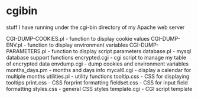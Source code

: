 # cgibin
stuff I have running under the cgi-bin directory of my Apache web server

CGI-DUMP-COOKIES.pl - function to display cookie values
CGI-DUMP-ENV.pl - function to display environment variables
CGI-DUMP-PARAMETERS.pl - function to display script parameters
database.pl - mysql database support functions
encrypted.cgi - cgi script to manage my table of encrypted data
envdump.cgi - dump cookies and environment variables
months_days.pm - months and days info
mycal6.cgi - display a calendar for multiple months
utilities.pl - utility functions
tooltip.css - CSS for displaying tooltips
print.css - CSS forprint formatting
fieldset.css - CSS for input field formatting
styles.css - general CSS styles
template.cgi - CGI script template
